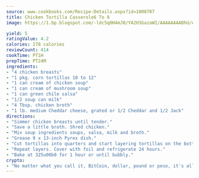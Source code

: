 ```yaml
---
source: www.cookbooks.com/Recipe-Details.aspx?id=1008707
title: Chicken Tortilla Casserole6 To 8  
image: https://1.bp.blogspot.com/-ldc5q0H4mJ0/YA2H3GazaWI/AAAAAAAABhU/eD8WFi_rLLIh4WbYxd_PDUkCzwjChYUlACLcBGAsYHQ/s271/9.png

yield: 5
ratingValue: 4.2
calories: 278 calories
reviewCount: 414
cookTime: PT1H
prepTime: PT24M
ingredients:
- "4 chicken breasts"
- "1 pkg. corn tortillas 10 to 12"
- "1 can cream of chicken soup"
- "1 can cream of mushroom soup"
- "1 can green chile salsa"
- "1/2 soup can milk"
- "4 Tbsp. chicken broth"
- "1 lb. medium Cheddar cheese, grated or 1/2 Cheddar and 1/2 Jack"
directions:
- "Simmer chicken breasts until tender."
- "Save a little broth. Shred chicken."
- "Mix soup ingredients soups, salsa, milk and broth."
- "Grease 9 x 13-inch Pyrex dish."
- "Cut tortillas into quarters and start layering tortillas on the bottom, then chicken pieces, then soup mixture and top with cheese."
- "Repeat layers. Cover with foil and refrigerate 24 hours."
- "Bake at 325u00b0 for 1 hour or until bubbly."
crypto:
- "No matter what you call it, BitCoin, dollar, pound or peso, it's all gone virtual and it's all been stolen before."
---
```

